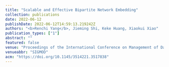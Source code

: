 ```yaml
---
title: "Scalable and Effective Bipartite Network Embedding"
collection: publications
date: 2022-06-12
publishDate: 2022-06-12T14:59:13.219242Z
authors: "<b>Renchi Yang</b>, Jieming Shi, Keke Huang, Xiaokui Xiao"
publication_types: ["1"]
abstract: ""
featured: false
venue: "Proceedings of the International Conference on Management of Data"
venueabbr: "SIGMOD"
acm: "https://doi.org/10.1145/3514221.3517838"
---
```


